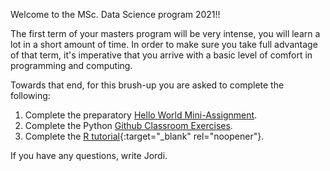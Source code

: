 Welcome to the MSc. Data Science program 2021!!

The first term of your masters program will be very intense, you will learn a lot in a short amount of time. In order to make sure you take full advantage of that term, it's imperative that you arrive with a basic level of comfort in programming and computing.

Towards that end, for this brush-up you are asked to complete the following:

1. Complete the preparatory [Hello World Mini-Assignment](./helloworld).
2. Complete the Python [Github Classroom Exercises](./classroom).
3. Complete the [R tutorial](https://classroom.github.com/a/m_DZrIyQ){:target="_blank" rel="noopener"}.

If you have any questions, write Jordi.
